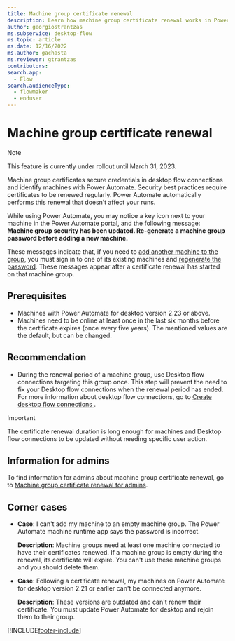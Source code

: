 ```yaml
---
title: Machine group certificate renewal
description: Learn how machine group certificate renewal works in Power Automate.
author: georgiostrantzas
ms.subservice: desktop-flow
ms.topic: article
ms.date: 12/16/2022
ms.author: gachasta
ms.reviewer: gtrantzas
contributors:
search.app: 
  - Flow
search.audienceType: 
  - flowmaker
  - enduser
---
```


# Machine group certificate renewal

 > [!NOTE]
 > This feature is currently under rollout until March 31, 2023.

Machine group certificates secure credentials in desktop flow connections and identify machines with Power Automate. Security best practices require certificates to be renewed regularly. Power Automate automatically performs this renewal that doesn’t affect your runs.

While using Power Automate, you may notice a key icon next to your machine in the Power Automate portal, and the following message: **Machine group security has been updated. Re-generate a machine group password before adding a new machine.**

These messages indicate that, if you need to [add another machine to the group](manage-machine-groups.md#add-your-machine-to-a-group), you must sign in to one of its existing machines and [regenerate the password](manage-machine-groups.md#change-machine-groups-password). These messages appear after a certificate renewal has started on that machine group.

## Prerequisites

- Machines with Power Automate for desktop version 2.23 or above.
- Machines need to be online at least once in the last six months before the certificate expires (once every five years). The mentioned values are the default, but can be changed.

## Recommendation

- During the renewal period of a machine group, use Desktop flow connections targeting this group once. This step will prevent the need to fix your Desktop flow connections when the renewal period has ended. For more information about desktop flow connections, go to [Create desktop flow connections
](desktop-flow-connections.md).

> [!IMPORTANT]
> The certificate renewal duration is long enough for machines and Desktop flow connections to be updated without needing specific user action.

## Information for admins

To find information for admins about machine group certificate renewal, go to [Machine group certificate renewal for admins](machine-group-certificates-admins.md).

## Corner cases

- **Case**: I can't add my machine to an empty machine group. The Power Automate machine runtime app says the password is incorrect.

    **Description**: Machine groups need at least one machine connected to have their certificates renewed. If a machine group is empty during the renewal, its certificate will expire. You can't use these machine groups and you should delete them.

- **Case**: Following a certificate renewal, my machines on Power Automate for desktop version 2.21 or earlier can't be connected anymore.

    **Description**: These versions are outdated and can't renew their certificate. You must update Power Automate for desktop and rejoin them to their group.

[!INCLUDE[footer-include](../includes/footer-banner.md)]
